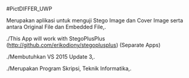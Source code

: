 
#PictDIFFER_UWP

Merupakan aplikasi untuk menguji Stego Image dan Cover Image serta antara Original File dan Embedded File,.


./This App will work with StegoPlusPlus (http://github.com/erikodiony/stegoplusplus) (Separate Apps)

./Membutuhkan VS 2015 Update 3,.

./Merupakan Program Skripsi, Teknik Informatika,.
